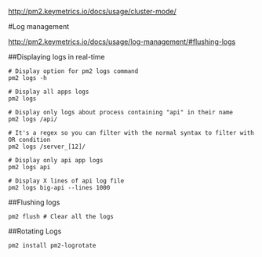http://pm2.keymetrics.io/docs/usage/cluster-mode/

#Log management

http://pm2.keymetrics.io/docs/usage/log-management/#flushing-logs
	
##Displaying logs in real-time
	
	# Display option for pm2 logs command
    pm2 logs -h
    
    # Display all apps logs
    pm2 logs
    
    # Display only logs about process containing "api" in their name
    pm2 logs /api/
    
    # It's a regex so you can filter with the normal syntax to filter with OR condition
    pm2 logs /server_[12]/
    
    # Display only api app logs
    pm2 logs api
    
    # Display X lines of api log file
    pm2 logs big-api --lines 1000
    
##Flushing logs

	pm2 flush # Clear all the logs
	
##Rotating Logs

	pm2 install pm2-logrotate